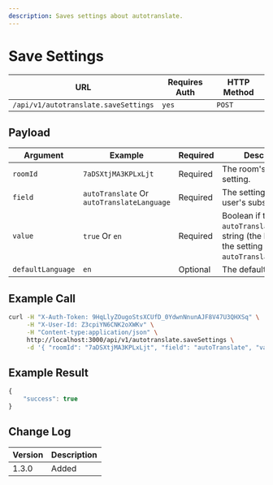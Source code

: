 ```yaml
---
description: Saves settings about autotranslate.
---
```


# Save Settings

| URL                                  | Requires Auth | HTTP Method |
| ------------------------------------ | ------------- | ----------- |
| `/api/v1/autotranslate.saveSettings` | `yes`         | `POST`      |

## Payload

| Argument          | Example                                    | Required | Description                                                                                                      |
| ----------------- | ------------------------------------------ | -------- | ---------------------------------------------------------------------------------------------------------------- |
| `roomId`          | `7aDSXtjMA3KPLxLjt`                        | Required | The room's id to apply setting.                                                                                  |
| `field`           | `autoTranslate` Or `autoTranslateLanguage` | Required | The setting to apply to user's subscription.                                                                     |
| `value`           | `true` Or `en`                             | Required | Boolean if the setting is `autoTranslate` and a string (the language) if the setting is `autoTranslateLanguage`. |
| `defaultLanguage` | `en`                                       | Optional | The default language.                                                                                            |

## Example Call

```bash
curl -H "X-Auth-Token: 9HqLlyZOugoStsXCUfD_0YdwnNnunAJF8V47U3QHXSq" \
     -H "X-User-Id: Z3cpiYN6CNK2oXWKv" \
     -H "Content-type:application/json" \
     http://localhost:3000/api/v1/autotranslate.saveSettings \
     -d '{ "roomId": "7aDSXtjMA3KPLxLjt", "field": "autoTranslate", "value": true }'
```

## Example Result

```javascript
{
    "success": true
}
```

## Change Log

| Version | Description |
| ------- | ----------- |
| 1.3.0   | Added       |

